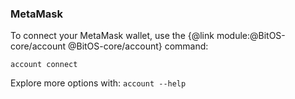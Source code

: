<!-- markdownlint-disable MD041 -->

### MetaMask

To connect your MetaMask wallet, use the {@link module:@BitOS-core/account @BitOS-core/account} command:

`account connect`

Explore more options with: `account --help`

